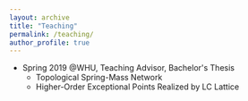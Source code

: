 ```yaml
---
layout: archive
title: "Teaching"
permalink: /teaching/
author_profile: true
---
```


* Spring 2019 @WHU, Teaching Advisor, Bachelor's Thesis
  * Topological Spring-Mass Network
  * Higher-Order Exceptional Points Realized by LC Lattice
